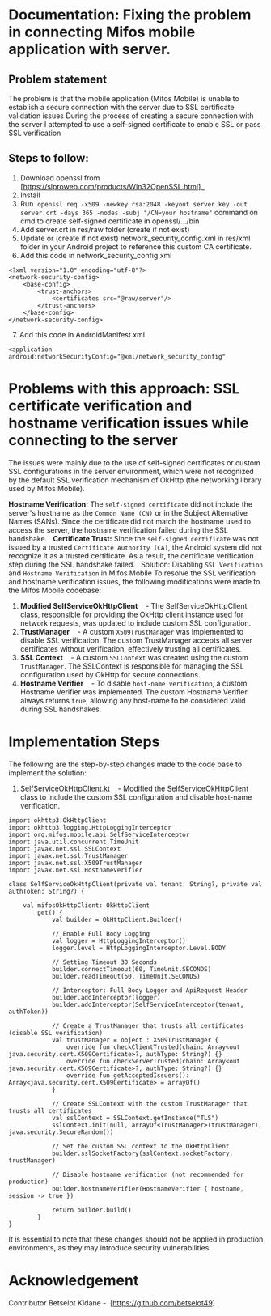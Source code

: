 # Documentation: Fixing the problem in connecting Mifos mobile application with server.

## Problem statement
The problem is that the mobile application (Mifos Mobile) is unable to establish a secure connection with the server due to SSL certificate validation issues
During the process of creating a secure connection with the server I attempted to use a self-signed certificate to enable SSL or pass SSL verification
## Steps to follow:
1. Download openssl from [https://slproweb.com/products/Win32OpenSSL.html]  
2. Install
3. Run  ```openssl req -x509 -newkey rsa:2048 -keyout server.key -out server.crt -days 365 -nodes -subj "/CN=your hostname"``` command on cmd to create self-signed certificate in openssl/…/bin
4. Add server.crt in res/raw folder (create if not exist)
5. Update or (create if not exist) network_security_config.xml in res/xml folder in your Android project to reference this custom CA certificate.
6. Add this code in network_security_config.xml
 
```
<?xml version="1.0" encoding="utf-8"?>
<network-security-config>
    <base-config>
        <trust-anchors>
            <certificates src="@raw/server"/>
        </trust-anchors>
    </base-config>
</network-security-config>
```
 
7. Add this code in AndroidManifest.xml

```
<application android:networkSecurityConfig="@xml/network_security_config"
```

# Problems with this approach: SSL certificate verification and hostname verification issues while connecting to the server

The issues were mainly due to the use of self-signed certificates or custom SSL configurations in the server environment, which were not recognized by the default SSL verification mechanism of OkHttp (the networking library used by Mifos Mobile).

**Hostname Verification:** The `self-signed certificate` did not include the server's hostname as the `Common Name (CN)` or in the Subject Alternative Names (SANs). Since the certificate did not match the hostname used to access the server, the hostname verification failed during the SSL handshake.
 
**Certificate Trust:** Since the `self-signed certificate` was not issued by a trusted `Certificate Authority (CA)`, the Android system did not recognize it as a trusted certificate. As a result, the certificate verification step during the SSL handshake failed.
 
Solution: Disabling `SSL Verification` and `Hostname Verification` in Mifos Mobile
To resolve the SSL verification and hostname verification issues, the following modifications were made to the Mifos Mobile codebase:
 
1. **Modified SelfServiceOkHttpClient**
   - The SelfServiceOkHttpClient class, responsible for providing the OkHttp client instance used for network requests, was updated to include custom SSL configuration.
 
2. **TrustManager**
   - A custom `X509TrustManager` was implemented to disable SSL verification. The custom TrustManager accepts all server certificates without verification, effectively trusting all certificates.
 
3. **SSL Context**
   - A custom `SSLContext` was created using the custom `TrustManager`. The SSLContext is responsible for managing the SSL configuration used by OkHttp for secure connections.
 
4. **Hostname Verifier**
   - To disable `host-name verification`, a custom  Hostname Verifier was implemented. The custom Hostname Verifier always returns `true`, allowing any host-name to be considered valid during SSL handshakes.
 
# Implementation Steps
The following are the step-by-step changes made to the code base to implement the solution:
 
1. SelfServiceOkHttpClient.kt
   - Modified the SelfServiceOkHttpClient class to include the custom SSL configuration and disable host-name verification.

```
import okhttp3.OkHttpClient
import okhttp3.logging.HttpLoggingInterceptor
import org.mifos.mobile.api.SelfServiceInterceptor
import java.util.concurrent.TimeUnit
import javax.net.ssl.SSLContext
import javax.net.ssl.TrustManager
import javax.net.ssl.X509TrustManager
import javax.net.ssl.HostnameVerifier

class SelfServiceOkHttpClient(private val tenant: String?, private val authToken: String?) {

    val mifosOkHttpClient: OkHttpClient
        get() {
            val builder = OkHttpClient.Builder()

            // Enable Full Body Logging
            val logger = HttpLoggingInterceptor()
            logger.level = HttpLoggingInterceptor.Level.BODY

            // Setting Timeout 30 Seconds
            builder.connectTimeout(60, TimeUnit.SECONDS)
            builder.readTimeout(60, TimeUnit.SECONDS)

            // Interceptor: Full Body Logger and ApiRequest Header
            builder.addInterceptor(logger)
            builder.addInterceptor(SelfServiceInterceptor(tenant, authToken))

            // Create a TrustManager that trusts all certificates (disable SSL verification)
            val trustManager = object : X509TrustManager {
                override fun checkClientTrusted(chain: Array<out java.security.cert.X509Certificate>?, authType: String?) {}
                override fun checkServerTrusted(chain: Array<out java.security.cert.X509Certificate>?, authType: String?) {}
                override fun getAcceptedIssuers(): Array<java.security.cert.X509Certificate> = arrayOf()
            }

            // Create SSLContext with the custom TrustManager that trusts all certificates
            val sslContext = SSLContext.getInstance("TLS")
            sslContext.init(null, arrayOf<TrustManager>(trustManager), java.security.SecureRandom())

            // Set the custom SSL context to the OkHttpClient
            builder.sslSocketFactory(sslContext.socketFactory, trustManager)

            // Disable hostname verification (not recommended for production)
            builder.hostnameVerifier(HostnameVerifier { hostname, session -> true })

            return builder.build()
        }
}
```
It is essential to note that these changes should not be applied in production environments, as they may introduce security vulnerabilities.
 

# Acknowledgement
Contributor
Betselot Kidane -  [https://github.com/betselot49]
 

